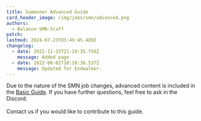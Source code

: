 ```yaml
---
title: Summoner Advanced Guide
card_header_image: /img/jobs/smn/advanced.png
authors:
  - Balance-SMN-Staff
patch:
lastmod: 2024-07-23T03:49:45.489Z
changelog:
  - date: 2021-11-15T21:19:35.756Z
    message: Added page
  - date: 2022-08-02T18:10:38.537Z
    message: Updated for Endwalker.
---
```

Due to the nature of the SMN job changes, advanced content is included in the [Basic Guide](/jobs/casters/summoner/basic-guide/). If you have further questions, feel free to ask in the Discord.\
\
Contact us if you would like to contribute to this guide.
